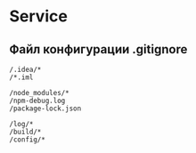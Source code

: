 # Service
## Файл конфигурации .gitignore

```ignore
/.idea/*
/*.iml

/node_modules/*
/npm-debug.log
/package-lock.json

/log/*
/build/*
/config/*
```
